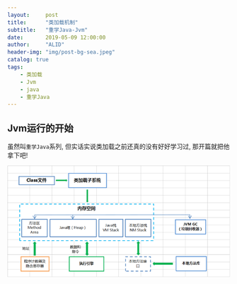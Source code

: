 ```yaml
---
layout:     post
title:      "类加载机制"
subtitle:   "重学Java-Jvm"
date:       2019-05-09 12:00:00
author:     "ALID"
header-img: "img/post-bg-sea.jpeg"
catalog: true
tags:
    - 类加载
    - Jvm
    - java
    - 重学Java
---
```

## Jvm运行的开始

虽然叫`重学Java`系列, 但实话实说类加载之前还真的没有好好学习过, 那开篇就把他拿下吧!

![img](/img/in-post/post-jvm/jvm.png)
